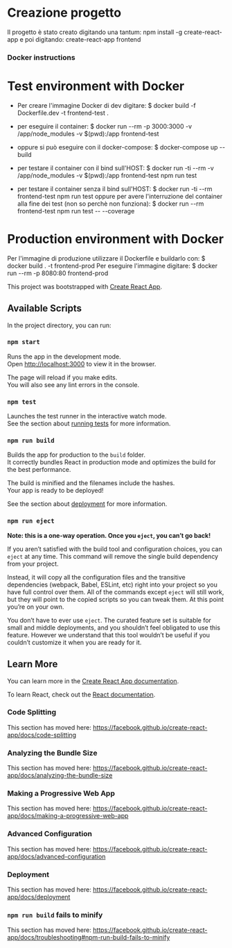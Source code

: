 # Creazione progetto
Il progetto è stato creato digitando una tantum:
npm install -g create-react-app
e poi digitando:
create-react-app frontend

### Docker instructions
# Test environment with Docker
- Per creare l'immagine Docker di dev digitare:
$ docker build -f Dockerfile.dev -t frontend-test .

- per eseguire il container:
$ docker run --rm -p 3000:3000 -v /app/node_modules -v $(pwd):/app frontend-test
- oppure si può eseguire con il docker-compose:
$ docker-compose up --build

- per testare il container con il bind sull'HOST:
$ docker run -ti --rm -v /app/node_modules -v $(pwd):/app frontend-test npm run test
- per testare il container senza il bind sull'HOST:
$ docker run -ti --rm frontend-test npm run test
oppure per avere l'interruzione del container alla fine dei test (non so perchè non funziona):
$ docker run --rm frontend-test npm run test -- --coverage

# Production environment with Docker
Per l'immagine di produzione utilizzare il Dockerfile e buildarlo con:
$ docker build . -t frontend-prod
Per eseguire l'immagine digitare:
$ docker run --rm -p 8080:80 frontend-prod

This project was bootstrapped with [Create React App](https://github.com/facebook/create-react-app).
## Available Scripts

In the project directory, you can run:

### `npm start`

Runs the app in the development mode.<br />
Open [http://localhost:3000](http://localhost:3000) to view it in the browser.

The page will reload if you make edits.<br />
You will also see any lint errors in the console.

### `npm test`

Launches the test runner in the interactive watch mode.<br />
See the section about [running tests](https://facebook.github.io/create-react-app/docs/running-tests) for more information.

### `npm run build`

Builds the app for production to the `build` folder.<br />
It correctly bundles React in production mode and optimizes the build for the best performance.

The build is minified and the filenames include the hashes.<br />
Your app is ready to be deployed!

See the section about [deployment](https://facebook.github.io/create-react-app/docs/deployment) for more information.

### `npm run eject`

**Note: this is a one-way operation. Once you `eject`, you can’t go back!**

If you aren’t satisfied with the build tool and configuration choices, you can `eject` at any time. This command will remove the single build dependency from your project.

Instead, it will copy all the configuration files and the transitive dependencies (webpack, Babel, ESLint, etc) right into your project so you have full control over them. All of the commands except `eject` will still work, but they will point to the copied scripts so you can tweak them. At this point you’re on your own.

You don’t have to ever use `eject`. The curated feature set is suitable for small and middle deployments, and you shouldn’t feel obligated to use this feature. However we understand that this tool wouldn’t be useful if you couldn’t customize it when you are ready for it.

## Learn More

You can learn more in the [Create React App documentation](https://facebook.github.io/create-react-app/docs/getting-started).

To learn React, check out the [React documentation](https://reactjs.org/).

### Code Splitting

This section has moved here: https://facebook.github.io/create-react-app/docs/code-splitting

### Analyzing the Bundle Size

This section has moved here: https://facebook.github.io/create-react-app/docs/analyzing-the-bundle-size

### Making a Progressive Web App

This section has moved here: https://facebook.github.io/create-react-app/docs/making-a-progressive-web-app

### Advanced Configuration

This section has moved here: https://facebook.github.io/create-react-app/docs/advanced-configuration

### Deployment

This section has moved here: https://facebook.github.io/create-react-app/docs/deployment

### `npm run build` fails to minify

This section has moved here: https://facebook.github.io/create-react-app/docs/troubleshooting#npm-run-build-fails-to-minify
